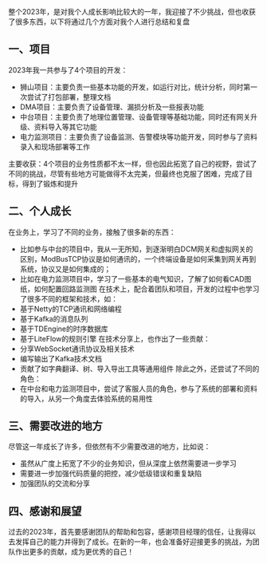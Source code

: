 整个2023年，是对我个人成长影响比较大的一年，我迎接了不少挑战，但也收获了很多东西，以下将通过几个方面对我个人进行总结和复盘
## 一、项目
2023年我一共参与了4个项目的开发：
* 狮山项目：主要负责一些基本功能的开发，如运行对比，统计分析，同时第一次尝试了打包部署，整理文档
* DMA项目：主要负责了设备管理、漏损分析及一些报表功能
* 中台项目：主要负责了地理位置管理、设备管理等基础功能，同时还有网关升级、资料导入等其它功能
* 电力监测项目：主要负责了设备监测、告警模块等功能开发，同时参与了资料录入和现场部署等工作

主要收获：4个项目的业务性质都不太一样，但也因此拓宽了自己的视野，尝试了不同的挑战，尽管有些地方可能做得不太完美，但最终也克服了困难，完成了目标，得到了锻炼和提升
## 二、个人成长
在业务上，学习了不同的业务，接触了很多新的东西：
* 比如参与中台的项目中，我从一无所知，到逐渐明白DCM网关和虚拟网关的区别，ModBusTCP协议是如何通讯的，一个终端设备是如何采集到网关再到系统，协议又是如何集成的；
* 比如在电力监测项目中，学习了一些基本的电气知识，了解了如何看CAD图纸，如何配置回路监测图
在技术上，配合着团队和项目，开发的过程中也学习了很多不同的框架和技术，如：
 * 基于Netty的TCP通讯和网络编程
 * 基于Kafka的消息队列
 * 基于TDEngine的时序数据库
 * 基于LiteFlow的规则引擎
在技术分享上，也作出了一些贡献：
* 分享WebSocket通讯协议及相关技术
* 编写输出了Kafka技术文档
* 贡献了如字典翻译、树、导入导出工具等通用组件
除此之外，还尝试了不同的角色：
* 在中台和电力监测项目中，尝试了客服人员的角色，参与了系统的部署和资料的导入，从另一个角度去体验系统的易用性
## 三、需要改进的地方
尽管这一年成长了许多，但依然有不少需要改进的地方，比如说：
* 虽然从广度上拓宽了不少的业务知识，但从深度上依然需要进一步学习
* 需要进一步加强代码质量的把控，减少低级错误和重复缺陷
* 加强团队的交流和分享
## 四、感谢和展望
过去的2023年，首先要感谢团队的帮助和包容，感谢项目经理的信任，让我得以去发挥自己的能力并得到了成长。在新的一年，也会准备好迎接更多的挑战，为团队作出更多的贡献，成为更优秀的自己！
